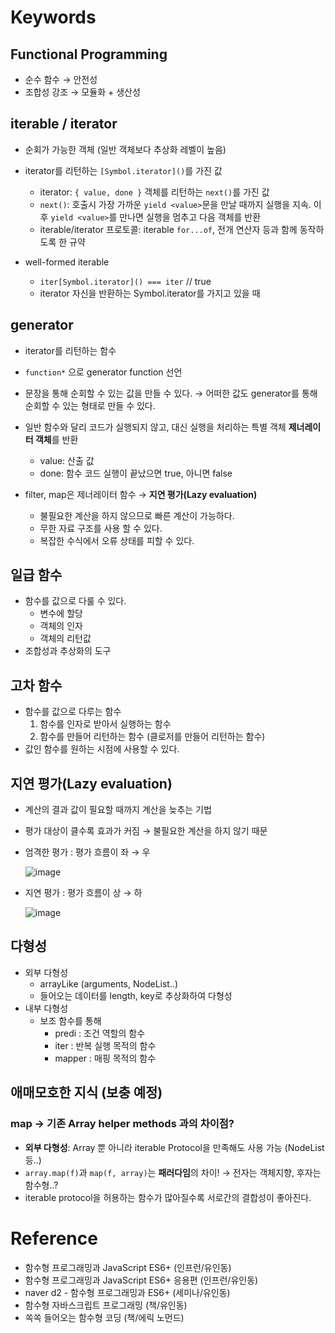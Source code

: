 # Keywords

## Functional Programming

- 순수 함수 → 안전성
- 조합성 강조 → 모듈화 + 생산성

## iterable / iterator

- 순회가 가능한 객체 (일반 객체보다 추상화 레벨이 높음)
- iterator를 리턴하는 `[Symbol.iterator]()`를 가진 값

  - iterator: `{ value, done }` 객체를 리턴하는 `next()`를 가진 값
  - `next()`: 호출시 가장 가까운 `yield <value>`문을 만날 때까지 실행을 지속. 이후 `yield <value>`를 만나면 실행을 멈추고 다음 객체를 반환
  - iterable/iterator 프로토콜: iterable `for...of`, 전개 연산자 등과 함께 동작하도록 한 규약

- well-formed iterable
  - `iter[Symbol.iterator]() === iter` // true
  - iterator 자신을 반환하는 Symbol.iterator를 가지고 있을 때

## generator

- iterator를 리턴하는 함수
- `function*` 으로 generator function 선언
- 문장을 통해 순회할 수 있는 값을 만들 수 있다. → 어떠한 값도 generator를 통해 순회할 수 있는 형태로 만들 수 있다.

- 일반 함수와 달리 코드가 실행되지 않고, 대신 실행을 처리하는 특별 객체 **제너레이터 객체**를 반환

  - value: 산출 값
  - done: 함수 코드 실행이 끝났으면 true, 아니면 false

- filter, map은 제너레이터 함수 → **지연 평가(Lazy evaluation)**
  - 불필요한 계산을 하지 않으므로 빠른 계산이 가능하다.
  - 무한 자료 구조를 사용 할 수 있다.
  - 복잡한 수식에서 오류 상태를 피할 수 있다.

## 일급 함수

- 함수를 값으로 다룰 수 있다.
  - 변수에 할당
  - 객체의 인자
  - 객체의 리턴값
- 조합성과 추상화의 도구

## 고차 함수

- 함수를 값으로 다루는 함수
  1. 함수를 인자로 받아서 실행하는 함수
  2. 함수를 만들어 리턴하는 함수 (클로저를 만들어 리턴하는 함수)
- 값인 함수를 원하는 시점에 사용할 수 있다.

## 지연 평가(Lazy evaluation)

- 계산의 결과 값이 필요할 때까지 계산을 늦추는 기법
- 평가 대상이 클수록 효과가 커짐 → 불필요한 계산을 하지 않기 때문
- 엄격한 평가 : 평가 흐름이 좌 → 우

  ![image](https://user-images.githubusercontent.com/43740455/181026935-da7d53c5-8df7-469b-afa6-3d218e76c401.png)

- 지연 평가 : 평가 흐름이 상 → 하

  ![image](https://user-images.githubusercontent.com/43740455/181026996-03c9da29-a641-4ee8-bb5c-37944acf5d63.png)

## 다형성

- 외부 다형성
  - arrayLike (arguments, NodeList..)
  - 들어오는 데이터를 length, key로 추상화하여 다형성
- 내부 다형성
  - 보조 함수를 통해
    - predi : 조건 역할의 함수
    - iter : 반복 실행 목적의 함수
    - mapper : 매핑 목적의 함수

## 애매모호한 지식 (보충 예정)

### map → 기존 Array helper methods 과의 차이점?

- **외부 다형성**: Array 뿐 아니라 iterable Protocol을 만족해도 사용 가능 (NodeList 등..)
- `array.map(f)`과 `map(f, array)`는 **패러다임**의 차이! → 전자는 객체지향, 후자는 함수형..?
- iterable protocol을 허용하는 함수가 많아질수록 서로간의 결합성이 좋아진다.

# Reference

- 함수형 프로그래밍과 JavaScript ES6+ (인프런/유인동)
- 함수형 프로그래밍과 JavaScript ES6+ 응용편 (인프런/유인동)
- naver d2 - 함수형 프로그래밍과 ES6+ (세미나/유인동)
- 함수형 자바스크립트 프로그래밍 (책/유인동)
- 쏙쏙 들어오는 함수형 코딩 (책/에릭 노먼드)
